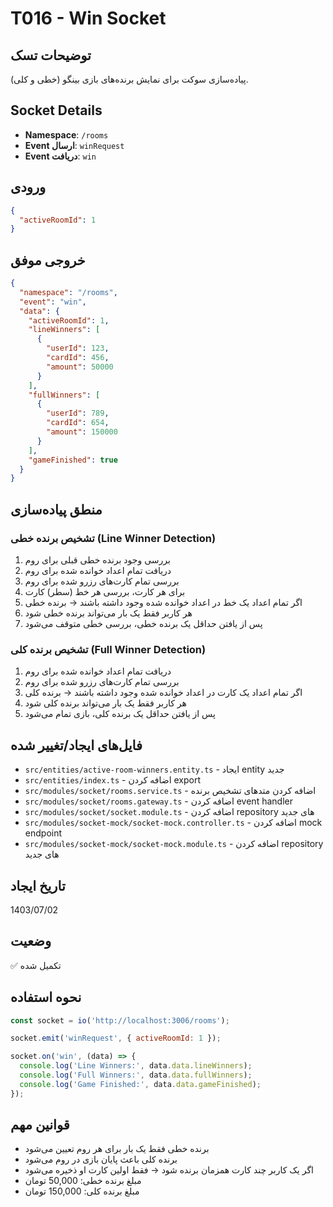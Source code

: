 # T016 - Win Socket

## توضیحات تسک
پیاده‌سازی سوکت برای نمایش برنده‌های بازی بینگو (خطی و کلی).

## Socket Details
- **Namespace**: `/rooms`
- **Event ارسال**: `winRequest`
- **Event دریافت**: `win`

## ورودی
```json
{
  "activeRoomId": 1
}
```

## خروجی موفق
```json
{
  "namespace": "/rooms",
  "event": "win",
  "data": {
    "activeRoomId": 1,
    "lineWinners": [
      {
        "userId": 123,
        "cardId": 456,
        "amount": 50000
      }
    ],
    "fullWinners": [
      {
        "userId": 789,
        "cardId": 654,
        "amount": 150000
      }
    ],
    "gameFinished": true
  }
}
```

## منطق پیاده‌سازی

### تشخیص برنده خطی (Line Winner Detection)
1. بررسی وجود برنده خطی قبلی برای روم
2. دریافت تمام اعداد خوانده شده برای روم
3. بررسی تمام کارت‌های رزرو شده برای روم
4. برای هر کارت، بررسی هر خط (سطر) کارت
5. اگر تمام اعداد یک خط در اعداد خوانده شده وجود داشته باشند → برنده خطی
6. هر کاربر فقط یک بار می‌تواند برنده خطی شود
7. پس از یافتن حداقل یک برنده خطی، بررسی خطی متوقف می‌شود

### تشخیص برنده کلی (Full Winner Detection)
1. دریافت تمام اعداد خوانده شده برای روم
2. بررسی تمام کارت‌های رزرو شده برای روم
3. اگر تمام اعداد یک کارت در اعداد خوانده شده وجود داشته باشند → برنده کلی
4. هر کاربر فقط یک بار می‌تواند برنده کلی شود
5. پس از یافتن حداقل یک برنده کلی، بازی تمام می‌شود

## فایل‌های ایجاد/تغییر شده
- `src/entities/active-room-winners.entity.ts` - ایجاد entity جدید
- `src/entities/index.ts` - اضافه کردن export
- `src/modules/socket/rooms.service.ts` - اضافه کردن متدهای تشخیص برنده
- `src/modules/socket/rooms.gateway.ts` - اضافه کردن event handler
- `src/modules/socket/socket.module.ts` - اضافه کردن repository های جدید
- `src/modules/socket-mock/socket-mock.controller.ts` - اضافه کردن mock endpoint
- `src/modules/socket-mock/socket-mock.module.ts` - اضافه کردن repository های جدید

## تاریخ ایجاد
1403/07/02

## وضعیت
✅ تکمیل شده

## نحوه استفاده
```javascript
const socket = io('http://localhost:3006/rooms');

socket.emit('winRequest', { activeRoomId: 1 });

socket.on('win', (data) => {
  console.log('Line Winners:', data.data.lineWinners);
  console.log('Full Winners:', data.data.fullWinners);
  console.log('Game Finished:', data.data.gameFinished);
});
```

## قوانین مهم
- برنده خطی فقط یک بار برای هر روم تعیین می‌شود
- برنده کلی باعث پایان بازی در روم می‌شود
- اگر یک کاربر چند کارت همزمان برنده شود → فقط اولین کارت او ذخیره می‌شود
- مبلغ برنده خطی: 50,000 تومان
- مبلغ برنده کلی: 150,000 تومان

